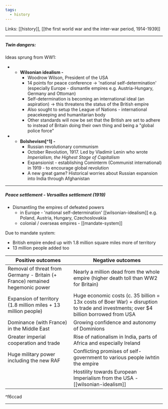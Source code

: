 ```yaml
---
tags:
  - history
---
```

Links: [[history]], [[the first world war and the inter-war period, 1914-1939]]

***
##### Twin dangers:

Ideas sprung from WW1:

- - **Wilsonian idealism -** 
	- Woodrow Wilson, President of the USA
	- 14 points for peace conference -> 'national self-determination' (especially Europe - dismantle empires e.g. Austria-Hungary, Germany and Ottoman)
	- Self-determination is becoming an international ideal (an aspiration) -> this threatens the status of the British empire
	- Also sought to setup the League of Nations - international peacekeeping and humanitarian body
	- Other standards will now be set that the British are set to adhere to instead of Britain doing their own thing and being a "global police force"
- - **Bolshevism[^1] -** 
	- Russian revolutionary communism
	- October Revolution, 1917. Led by Vladimir Lenin who wrote *Imperialism, the Highest Stage of Capitalism*
	- Expansionist - establishing Cominterm (Communist international) in 1919 - to encourage global revolution
	- A new great game? Historical worries about Russian expansion into India through Afghanistan

*** 

##### Peace settlement - Versailles settlement (1919)

- Dismantling the empires of defeated powers
	- in Europe - 'national self-determination' [[wilsonian-idealism]] e.g. Poland, Austria, Hungary, Czechoslovakia
	- colonial / overseas empires - [[mandate-system]] 

Due to mandate system:
- British empire ended up with 1.8 million square miles more of territory
- 13 million people added too


| Positive outcomes                                                            | Negative outcomes                                                                                                                    |
| ---------------------------------------------------------------------------- | ------------------------------------------------------------------------------------------------------------------------------------ |
| Removal of threat from Germany - Britain (+ France) remained hegemonic power | Nearly a million dead from the whole empire (higher death toll than WW2 for Britain)                                                 |
| Expansion of territory (1.8 million miles + 13 million people)               | Huge economic costs (c. 35 billion = 13x costs of Boer War) + disruption to trade and investments; over $4 billion borrowed from USA |
| Dominance (with France) in the Middle East                                   | Growing confidence and autonomy of Dominions                                                                                         |
| Greater imperial cooperation and trade                                       | Rise of nationalism in India, parts of Africa and especially Ireland                                                                 |
| Huge military power including the new RAF                                    | Conflicting promises of self-government to various people iwhtin the empire                                                          |
|                                                                              | Hostility towards European Imperialism from the USA - [[wilsonian-idealism]]                                                         |

^f6ccad

---
